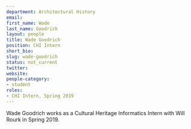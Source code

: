 ```yaml
---
department: Architectural History
email:
first_name: Wade
last_name: Goodrich
layout: people
title: Wade Goodrich
position: CHI Intern
short_bio:
slug: wade-goodrich
status: not_current
twitter:
website:
people-category:
- student
roles:
- CHI Intern, Spring 2019
---
```


Wade Goodrich works as a Cultural Heritage Informatics Intern with Will Rourk in Spring 2019.
